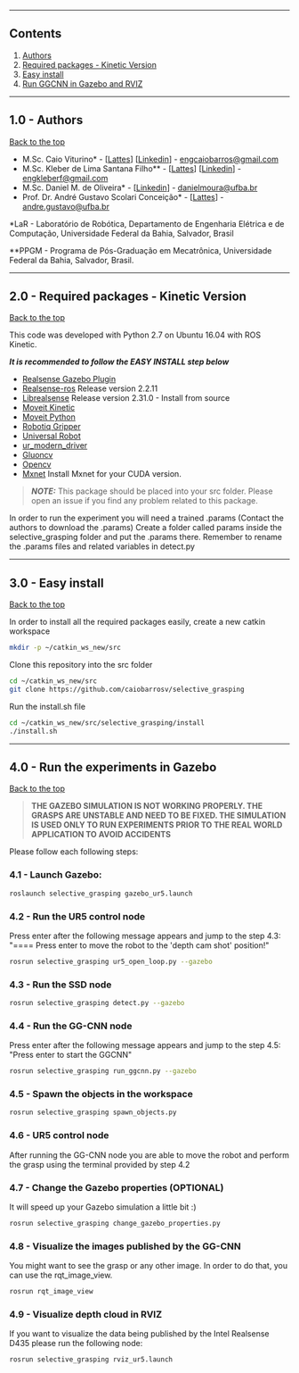 <a id="top"></a>

------------
## Contents

1. [Authors](#1.0)
2. [Required packages - Kinetic Version](#2.0)
3. [Easy install](#3.0)
4. [Run GGCNN in Gazebo and RVIZ](#4.0)

------------
<a name="1.0"></a>
## 1.0 - Authors
[Back to the top](#top)

- M.Sc. Caio Viturino* - [[Lattes](http://lattes.cnpq.br/4355017524299952)] [[Linkedin](https://www.linkedin.com/in/engcaiobarros/)] - engcaiobarros@gmail.com
- M.Sc. Kleber de Lima Santana Filho** - [[Lattes](http://lattes.cnpq.br/3942046874020315)] [[Linkedin](https://www.linkedin.com/in/engkleberfilho/)] - engkleberf@gmail.com
- M.Sc. Daniel M. de Oliveira* - [[Linkedin](https://www.linkedin.com/in/daniel-moura-de-oliveira-9b6754120/)] - danielmoura@ufba.br 
- Prof. Dr. André Gustavo Scolari Conceição* - [[Lattes](http://lattes.cnpq.br/6840685961007897)] - andre.gustavo@ufba.br

*LaR - Laboratório de Robótica, Departamento de Engenharia Elétrica e de Computação, Universidade Federal da Bahia, Salvador, Brasil

**PPGM - Programa de Pós-Graduação em Mecatrônica, Universidade Federal da Bahia, Salvador, Brasil.

------------
<a name="2.0"></a>
## 2.0 - Required packages - Kinetic Version
[Back to the top](#top)

This code was developed with Python 2.7 on Ubuntu 16.04 with ROS Kinetic.

**_It is recommended to follow the EASY INSTALL step below_**

- [Realsense Gazebo Plugin](https://github.com/pal-robotics/realsense_gazebo_plugin)
- [Realsense-ros](https://github.com/IntelRealSense/realsense-ros) Release version 2.2.11
- [Librealsense](https://github.com/IntelRealSense/librealsense) Release version 2.31.0 - Install from source
- [Moveit Kinetic](https://moveit.ros.org/install/)
- [Moveit Python](https://github.com/mikeferguson/moveit_python)
- [Robotiq Gripper](https://github.com/crigroup/robotiq)
- [Universal Robot](https://github.com/ros-industrial/universal_robot)
- [ur_modern_driver](https://github.com/ros-industrial/ur_modern_driver)
- [Gluoncv](https://github.com/dmlc/gluon-cv)
- [Opencv](https://github.com/opencv/opencv)
- [Mxnet](https://mxnet.apache.org/) Install Mxnet for your CUDA version.

> **_NOTE:_**  This package should be placed into your src folder. Please open an issue if you find any problem related to this package.


In order to run the experiment you will need a trained .params (Contact the authors to download the .params)
Create a folder called params inside the selective_grasping folder and put the .params there.
Remember to rename the .params files and related variables in detect.py

------------
<a name="3.0"></a>
## 3.0 - Easy install
[Back to the top](#top)

In order to install all the required packages easily, create a new catkin workspace
```bash
mkdir -p ~/catkin_ws_new/src
```

Clone this repository into the src folder
```bash
cd ~/catkin_ws_new/src
git clone https://github.com/caiobarrosv/selective_grasping
```

Run the install.sh file
```bash
cd ~/catkin_ws_new/src/selective_grasping/install
./install.sh
```
------------
<a name="4.0"></a>
## 4.0 - Run the experiments in Gazebo
[Back to the top](#top)

> **THE GAZEBO SIMULATION IS NOT WORKING PROPERLY. THE GRASPS ARE UNSTABLE AND NEED TO BE FIXED. THE SIMULATION IS USED ONLY TO RUN EXPERIMENTS PRIOR TO THE REAL WORLD APPLICATION TO AVOID ACCIDENTS**

Please follow each following steps:

### 4.1 - Launch Gazebo:

```bash
roslaunch selective_grasping gazebo_ur5.launch
```

### 4.2 - Run the UR5 control node 
Press enter after the following message appears and jump to the step 4.3:
"==== Press enter to move the robot to the 'depth cam shot' position!"
```bash
rosrun selective_grasping ur5_open_loop.py --gazebo
```

### 4.3 - Run the SSD node
```bash
rosrun selective_grasping detect.py --gazebo
```

### 4.4 - Run the GG-CNN node
Press enter after the following message appears and jump to the step 4.5:
"Press enter to start the GGCNN"
```bash
rosrun selective_grasping run_ggcnn.py --gazebo
```

### 4.5 - Spawn the objects in the workspace
```bash
rosrun selective_grasping spawn_objects.py
```

### 4.6 - UR5 control node
After running the GG-CNN node you are able to move the robot and perform the grasp using the terminal provided by step 4.2



### 4.7 - Change the Gazebo properties (OPTIONAL)
It will speed up your Gazebo simulation a little bit :)
```bash
rosrun selective_grasping change_gazebo_properties.py
```

### 4.8 - Visualize the images published by the GG-CNN
You might want to see the grasp or any other image. In order to do that, you can use the rqt_image_view.
```bash
rosrun rqt_image_view
```

### 4.9 - Visualize depth cloud in RVIZ
If you want to visualize the data being published by the Intel Realsense D435 please run the following node:
```bash
rosrun selective_grasping rviz_ur5.launch
```